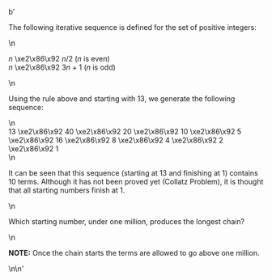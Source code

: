 b'<p>The following iterative sequence is defined for the set of positive integers:</p>\n<p class="margin_left"><var>n</var> \xe2\x86\x92 <var>n</var>/2 (<var>n</var> is even)<br /><var>n</var> \xe2\x86\x92 3<var>n</var> + 1 (<var>n</var> is odd)</p>\n<p>Using the rule above and starting with 13, we generate the following sequence:</p>\n<div class="center">13 \xe2\x86\x92 40 \xe2\x86\x92 20 \xe2\x86\x92 10 \xe2\x86\x92 5 \xe2\x86\x92 16 \xe2\x86\x92 8 \xe2\x86\x92 4 \xe2\x86\x92 2 \xe2\x86\x92 1</div>\n<p>It can be seen that this sequence (starting at 13 and finishing at 1) contains 10 terms. Although it has not been proved yet (Collatz Problem), it is thought that all starting numbers finish at 1.</p>\n<p>Which starting number, under one million, produces the longest chain?</p>\n<p class="note"><b>NOTE:</b> Once the chain starts the terms are allowed to go above one million.</p>\n\n'